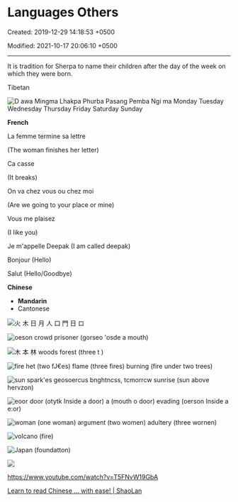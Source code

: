 # Languages Others

Created: 2019-12-29 14:18:53 +0500

Modified: 2021-10-17 20:06:10 +0500

---

It is tradition for Sherpa to name their children after the day of the week on which they were born.



Tibetan

![D awa Mingma Lhakpa Phurba Pasang Pemba Ngi ma Monday Tuesday Wednesday Thursday Friday Saturday Sunday ](media/Languages-Others-image1.png)



**French**

La femme termine sa lettre

(The woman finishes her letter)



Ca casse

(It breaks)



On va chez vous ou chez moi

(Are we going to your place or mine)



Vous me plaisez

(I like you)



Je m'appelle Deepak (I am called deepak)

Bonjour (Hello)

Salut (Hello/Goodbye)



**Chinese**
-   **Mandarin**
-   Cantonese



![火 木 日 月 人 口 門 日 ロ ](media/Languages-Others-image2.png)



![oeson crowd prisoner (gorseo 'osde a mouth) ](media/Languages-Others-image3.png)



![木 本 林 woods forest (three t ) ](media/Languages-Others-image4.png)



![fire het (two fJ€es) flame (three fires) burning (fire under two trees) ](media/Languages-Others-image5.png)



![sun spark'es geosoercus bnghtncss, tcmorrcw sunrise (sun above hervzon) ](media/Languages-Others-image6.png)



![eoor door (otytk Inside a door) a (mouth o door) evading (oerson Inside a e:or) ](media/Languages-Others-image7.png)



![woman (one woman) argument (two women) adultery (three wornen) ](media/Languages-Others-image8.png)



![volcano (fire) ](media/Languages-Others-image9.png)



![Japan (foundatton) ](media/Languages-Others-image10.png)



![](media/Languages-Others-image11.png)



<https://www.youtube.com/watch?v=T5FNvW19GbA>



[Learn to read Chinese ... with ease! | ShaoLan](https://www.youtube.com/watch?v=troxvPRmZm8&ab_channel=TED)











